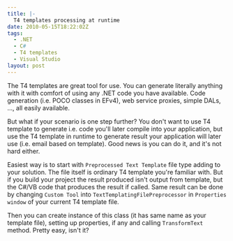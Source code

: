 ```yaml
---
title: |-
  T4 templates processing at runtime
date: 2010-05-15T18:22:02Z
tags:
  - .NET
  - C#
  - T4 templates
  - Visual Studio
layout: post
---
```

The T4 templates are great tool for use. You can generate literally anything with it with comfort of using any .NET code you have available. Code generation (i.e. POCO classes in EFv4), web service proxies, simple DALs, …, all easily available.

But what if your scenario is one step further? You don't want to use T4 template to generate i.e. code you'll later compile into your application, but use the T4 template in runtime to generate result your application will later use (i.e. email based on template). Good news is you can do it, and it's not hard either.

Easiest way is to start with `Preprocessed Text Template` file type adding to your solution. The file itself is ordinary T4 template you're familiar with. But if you build your project the result produced isn't output from template, but the C#/VB code that produces the result if called. Same result can be done by changing `Custom Tool` into `TextTemplatingFilePreprocessor` in `Properties window` of your current T4 template file.

Then you can create instance of this class (it has same name as your template file), setting up properties, if any and calling `TransformText` method. Pretty easy, isn't it?